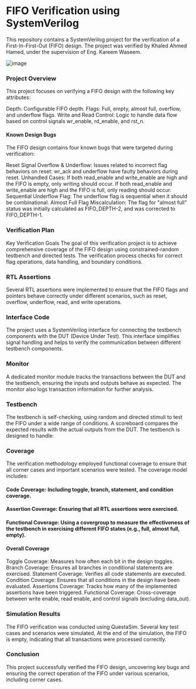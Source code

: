 # FIFO Verification using SystemVerilog
This repository contains a SystemVerilog project for the verification of a First-In-First-Out (FIFO) design. The project was verified by Khaled Ahmed Hamed, under the supervision of Eng. Kareem Waseem.

![image](https://github.com/user-attachments/assets/829c5e52-534d-425b-adc0-e46a71381174)

### Project Overview
This project focuses on verifying a FIFO design with the following key attributes:

Depth: Configurable FIFO depth.
Flags: Full, empty, almost full, overflow, and underflow flags.
Write and Read Control: Logic to handle data flow based on control signals wr_enable, rd_enable, and rst_n.

#### Known Design Bugs
The FIFO design contains four known bugs that were targeted during verification:

Reset Signal Overflow & Underflow: Issues related to incorrect flag behaviors on reset:
wr_ack and underflow have faulty behaviors during reset.
Unhandled Cases:
If both read_enable and write_enable are high and the FIFO is empty, only writing should occur.
If both read_enable and write_enable are high and the FIFO is full, only reading should occur.
Sequential Underflow Flag: The underflow flag is sequential when it should be combinational.
Almost Full Flag Miscalculation: The flag for "almost full" status was initially calculated as FIFO_DEPTH-2, and was corrected to FIFO_DEPTH-1.

### Verification Plan
Key Verification Goals
The goal of this verification project is to achieve comprehensive coverage of the FIFO design using constrained-random testbench and directed tests. The verification process checks for correct flag operations, data handling, and boundary conditions.

### RTL Assertions
Several RTL assertions were implemented to ensure that the FIFO flags and pointers behave correctly under different scenarios, such as reset, overflow, underflow, read, and write operations.

### Interface Code
The project uses a SystemVerilog interface for connecting the testbench components with the DUT (Device Under Test). This interface simplifies signal handling and helps to verify the communication between different testbench components.

### Monitor
A dedicated monitor module tracks the transactions between the DUT and the testbench, ensuring the inputs and outputs behave as expected. The monitor also logs transaction information for further analysis.

### Testbench
The testbench is self-checking, using random and directed stimuli to test the FIFO under a wide range of conditions. A scoreboard compares the expected results with the actual outputs from the DUT. The testbench is designed to handle:

### Coverage
The verification methodology employed functional coverage to ensure that all corner cases and important scenarios were tested. The coverage model includes:

#### Code Coverage: Including toggle, branch, statement, and condition coverage.

#### Assertion Coverage: Ensuring that all RTL assertions were exercised.
#### Functional Coverage: Using a covergroup to measure the effectiveness of the testbench in exercising different FIFO states (e.g., full, almost full, empty).

#### Overall Coverage
Toggle Coverage: Measures how often each bit in the design toggles.
Branch Coverage: Ensures all branches in conditional statements are exercised.
Statement Coverage: Verifies all code statements are executed.
Condition Coverage: Ensures that all conditions in the design have been evaluated.
Assertions Coverage: Tracks how many of the implemented assertions have been triggered.
Functional Coverage: Cross-coverage between write enable, read enable, and control signals (excluding data_out).

### Simulation Results
The FIFO verification was conducted using QuestaSim. Several key test cases and scenarios were simulated, At the end of the simulation, the FIFO is empty, indicating that all transactions were processed correctly.

### Conclusion
This project successfully verified the FIFO design, uncovering key bugs and ensuring the correct operation of the FIFO under various scenarios, including corner cases.
